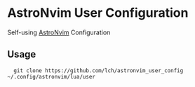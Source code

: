 # AstroNvim User Configuration

Self-using [AstroNvim](https://github.com/AstroNvim/AstroNvim) Configuration

## Usage
```
  git clone https://github.com/lch/astronvim_user_config ~/.config/astronvim/lua/user
```
